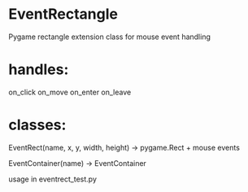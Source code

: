 # EventRectangle
Pygame rectangle extension class for mouse event handling

# handles:
on_click
on_move
on_enter
on_leave

# classes:

EventRect(name, x, y, width, height) -> pygame.Rect + mouse events

EventContainer(name) -> EventContainer

usage in eventrect_test.py
